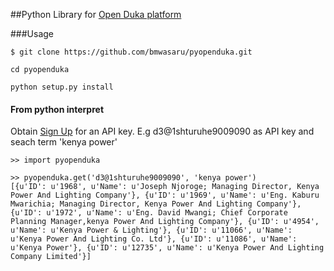 ##Python Library for [Open Duka platform](http://www.openduka.org/)

###Usage

```
$ git clone https://github.com/bmwasaru/pyopenduka.git 

cd pyopenduka

python setup.py install 

```

#### From python interpret

Obtain [Sign Up](http://www.openduka.org/index.php/api/) for an API key. E.g d3@1shturuhe9009090 as API key and seach term 'kenya power'

```
>> import pyopenduka

>> pyopenduka.get('d3@1shturuhe9009090', 'kenya power')
[{u'ID': u'1968', u'Name': u'Joseph Njoroge; Managing Director, Kenya Power And Lighting Company'}, {u'ID': u'1969', u'Name': u'Eng. Kaburu Mwarichia; Managing Director, Kenya Power And Lighting Company'}, {u'ID': u'1972', u'Name': u'Eng. David Mwangi; Chief Corporate Planning Manager,kenya Power And Lighting Company'}, {u'ID': u'4954', u'Name': u'Kenya Power & Lighting'}, {u'ID': u'11066', u'Name': u'Kenya Power And Lighting Co. Ltd'}, {u'ID': u'11086', u'Name': u'Kenya Power'}, {u'ID': u'12735', u'Name': u'Kenya Power And Lighting Company Limited'}]

```

